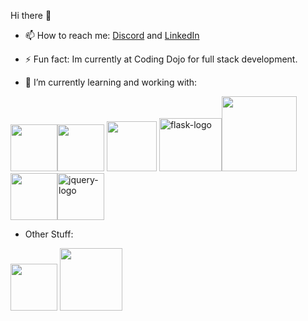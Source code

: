  Hi there 👋

- 📫 How to reach me: <a href='http://discordapp.com/users/UserID/1053370422181236747'>Discord</a> and <a href='http://linkedin.com/in/ezellcam'>LinkedIn</a>

- ⚡ Fun fact: Im currently at Coding Dojo for full stack development. 

- 🌱 I’m currently learning and working with:

<img src="https://user-images.githubusercontent.com/120676188/216799805-c3fe5f87-843b-4df4-b55d-c2e59733d1fa.svg" width="75" height="75"><img src="https://user-images.githubusercontent.com/120676188/216799840-590d6bd2-5863-4da0-a89d-af83e62b2a3f.svg" width="75" height="75"> <img src="https://user-images.githubusercontent.com/120676188/216799949-28bdee39-78d7-4cb8-b955-d1c29369aa59.svg" width="80" height="80"> <img alt="flask-logo" src="https://user-images.githubusercontent.com/120676188/216800340-980759e7-7d62-4be2-a336-c505c137d944.png" width="100" height="85"><img src="https://user-images.githubusercontent.com/120676188/216799972-6a8dddfb-1ae5-4e30-a3af-9cf71c8f65c9.svg" width="120" height="120"> <img src="https://user-images.githubusercontent.com/120676188/216800039-90a3b7ca-7f02-4542-aecf-ab5272186207.svg" width="75" height="75"><img alt="jquery-logo" src="https://user-images.githubusercontent.com/120676188/216800442-5a56e135-2f1a-41b0-9cdb-dd37ceb968e3.png" width="75" height="75">




- Other Stuff:
 
 <img src="https://user-images.githubusercontent.com/120676188/216800688-da394163-68ae-4eff-aa65-6cc9e105626f.svg" width="75" height="75"> <img src="https://user-images.githubusercontent.com/120676188/216800862-c6d8e4d5-c0f9-4cec-8e9f-1e1e5492e76a.svg" width="100" height="100"> 
